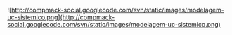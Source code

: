 ![http://compmack-social.googlecode.com/svn/static/images/modelagem-uc-sistemico.png](http://compmack-social.googlecode.com/svn/static/images/modelagem-uc-sistemico.png)